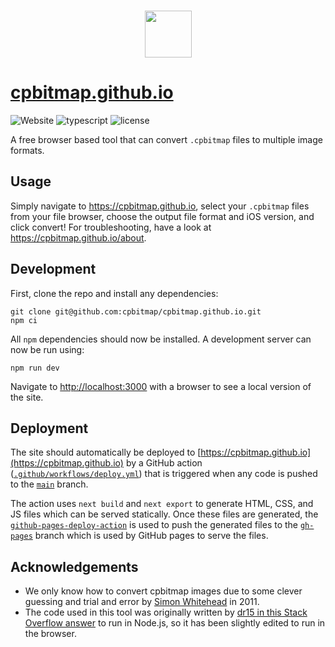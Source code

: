 <br />
<p align="center">
  <image width=75 src="./public/cpbitmap-icon.png" />
</p>

# [cpbitmap.github.io](https://cpbitmap.github.io)

![Website](https://img.shields.io/website?label=Website&url=https%3A%2F%2Fcpbitmap.github.io)
![typescript](https://img.shields.io/github/languages/top/cpbitmap/cpbitmap.github.io?label=TypeScript)
![license](https://img.shields.io/github/license/cpbitmap/cpbitmap.github.io?label=License)

A free browser based tool that can convert `.cpbitmap` files to multiple image formats.

## Usage

Simply navigate to https://cpbitmap.github.io, select your `.cpbitmap` files from your file browser, choose the output file format and iOS version, and click convert! For troubleshooting, have a look at https://cpbitmap.github.io/about.

## Development

First, clone the repo and install any dependencies:

```
git clone git@github.com:cpbitmap/cpbitmap.github.io.git
npm ci
```

All `npm` dependencies should now be installed. A development server can now be run using:

```
npm run dev
```

Navigate to [http://localhost:3000](http://localhost:3000) with a browser to see a local version of the site.

## Deployment

The site should automatically be deployed to [https://cpbitmap.github.io](https://cpbitmap.github.io) by a GitHub action ([`.github/workflows/deploy.yml`](.github/workflows/deploy.yml)) that is triggered when any code is pushed to the [`main`](https://github.com/cpbitmap/cpbitmap.github.io/tree/main) branch.

The action uses `next build` and `next export` to generate HTML, CSS, and JS files which can be served statically. Once these files are generated, the [`github-pages-deploy-action`](https://github.com/JamesIves/github-pages-deploy-action) is used to push the generated files to the [`gh-pages`](https://github.com/cpbitmap/cpbitmap.github.io/tree/gh-pages) branch which is used by GitHub pages to serve the files.

## Acknowledgements

- We only know how to convert cpbitmap images due to some clever guessing and trial and error by [Simon Whitehead](https://web.archive.org/web/20130917034207/http://www.codeproject.com/Articles/265333/Reading-Apple-iDevice-CPBitmap-files) in 2011.
- The code used in this tool was originally written by [dr15 in this Stack Overflow answer](https://stackoverflow.com/a/48158807) to run in Node.js, so it has been slightly edited to run in the browser.
